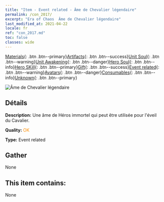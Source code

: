 ```yaml
---
title: "Item - Event related - Âme de Chevalier légendaire"
permalink: /con_2017/
excerpt: "Era of Chaos  Âme de Chevalier légendaire"
last_modified_at: 2021-04-22
locale: fr
ref: "con_2017.md"
toc: false
classes: wide
---
```

 [Materials](/ItemsFR/){: .btn .btn--primary}[Artifacts](/ItemsFR/Artifacts/){: .btn .btn--success}[Unit Soul](/ItemsFR/UnitSoul/){: .btn .btn--warning}[Unit Awakening](/ItemsFR/UnitAwakening/){: .btn .btn--danger}[Hero Soul](/ItemsFR/HeroSoul/){: .btn .btn--info}[Hero SKill](/ItemsFR/HeroSkill/){: .btn .btn--primary}[Gift](/ItemsFR/Gift/){: .btn .btn--success}[Event related](/ItemsFR/Events/){: .btn .btn--warning}[Avatars](/ItemsFR/Avatars/){: .btn .btn--danger}[Consumables](/ItemsFR/Consumables/){: .btn .btn--info}[Unknown](/ItemsFR/Unknown/){: .btn .btn--primary}

 ![Âme de Chevalier légendaire](/images/t/juexing_106.jpg)

## Détails
 **Description:** Une âme de Héros immortel qui peut être utilisée pour l'éveil du Cavalier.

 **Quality:** <span style="color: #FF8C00">OK</span>

 **Type:** Event related

## Gather

  None

## This item contains:

  None


